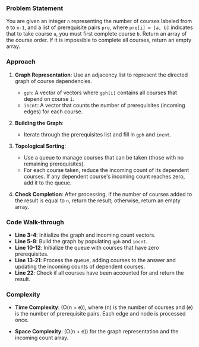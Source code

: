 ### Problem Statement
You are given an integer `n` representing the number of courses labeled from `0` to `n-1`, and a list of prerequisite pairs `pre`, where `pre[i] = [a, b]` indicates that to take course `a`, you must first complete course `b`. Return an array of the course order. If it is impossible to complete all courses, return an empty array.

### Approach
1. **Graph Representation**: Use an adjacency list to represent the directed graph of course dependencies.
   - `gph`: A vector of vectors where `gph[i]` contains all courses that depend on course `i`.
   - `incnt`: A vector that counts the number of prerequisites (incoming edges) for each course.

2. **Building the Graph**: 
   - Iterate through the prerequisites list and fill in `gph` and `incnt`.

3. **Topological Sorting**:
   - Use a queue to manage courses that can be taken (those with no remaining prerequisites).
   - For each course taken, reduce the incoming count of its dependent courses. If any dependent course's incoming count reaches zero, add it to the queue.

4. **Check Completion**: After processing, if the number of courses added to the result is equal to `n`, return the result; otherwise, return an empty array.

### Code Walk-through
- **Line 3-4**: Initialize the graph and incoming count vectors.
- **Line 5-8**: Build the graph by populating `gph` and `incnt`.
- **Line 10-12**: Initialize the queue with courses that have zero prerequisites.
- **Line 13-21**: Process the queue, adding courses to the answer and updating the incoming counts of dependent courses.
- **Line 22**: Check if all courses have been accounted for and return the result.

### Complexity
- **Time Complexity**: \(O(n + e)\), where \(n\) is the number of courses and \(e\) is the number of prerequisite pairs. Each edge and node is processed once.
  
- **Space Complexity**: \(O(n + e)\) for the graph representation and the incoming count array.
